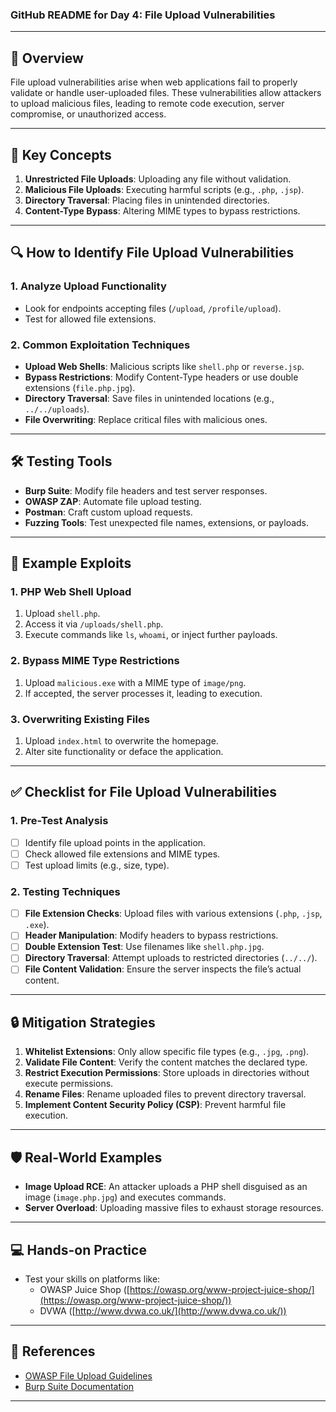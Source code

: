 ### **GitHub README for Day 4: File Upload Vulnerabilities**  

---

## 📖 **Overview**  
File upload vulnerabilities arise when web applications fail to properly validate or handle user-uploaded files. These vulnerabilities allow attackers to upload malicious files, leading to remote code execution, server compromise, or unauthorized access.  

---

## 🚩 **Key Concepts**  
1. **Unrestricted File Uploads**: Uploading any file without validation.  
2. **Malicious File Uploads**: Executing harmful scripts (e.g., `.php`, `.jsp`).  
3. **Directory Traversal**: Placing files in unintended directories.  
4. **Content-Type Bypass**: Altering MIME types to bypass restrictions.  

---

## 🔍 **How to Identify File Upload Vulnerabilities**  

### **1. Analyze Upload Functionality**  
- Look for endpoints accepting files (`/upload`, `/profile/upload`).  
- Test for allowed file extensions.  

### **2. Common Exploitation Techniques**  
- **Upload Web Shells**: Malicious scripts like `shell.php` or `reverse.jsp`.  
- **Bypass Restrictions**: Modify Content-Type headers or use double extensions (`file.php.jpg`).  
- **Directory Traversal**: Save files in unintended locations (e.g., `../../uploads`).  
- **File Overwriting**: Replace critical files with malicious ones.  

---

## 🛠️ **Testing Tools**  
- **Burp Suite**: Modify file headers and test server responses.  
- **OWASP ZAP**: Automate file upload testing.  
- **Postman**: Craft custom upload requests.  
- **Fuzzing Tools**: Test unexpected file names, extensions, or payloads.  

---

## 🧪 **Example Exploits**  

### **1. PHP Web Shell Upload**  
1. Upload `shell.php`.  
2. Access it via `/uploads/shell.php`.  
3. Execute commands like `ls`, `whoami`, or inject further payloads.  

### **2. Bypass MIME Type Restrictions**  
1. Upload `malicious.exe` with a MIME type of `image/png`.  
2. If accepted, the server processes it, leading to execution.  

### **3. Overwriting Existing Files**  
1. Upload `index.html` to overwrite the homepage.  
2. Alter site functionality or deface the application.  

---

## ✅ **Checklist for File Upload Vulnerabilities**  

### **1. Pre-Test Analysis**  
- [ ] Identify file upload points in the application.  
- [ ] Check allowed file extensions and MIME types.  
- [ ] Test upload limits (e.g., size, type).  

### **2. Testing Techniques**  
- [ ] **File Extension Checks**: Upload files with various extensions (`.php`, `.jsp`, `.exe`).  
- [ ] **Header Manipulation**: Modify headers to bypass restrictions.  
- [ ] **Double Extension Test**: Use filenames like `shell.php.jpg`.  
- [ ] **Directory Traversal**: Attempt uploads to restricted directories (`../../`).  
- [ ] **File Content Validation**: Ensure the server inspects the file’s actual content.  

---

## 🔒 **Mitigation Strategies**  
1. **Whitelist Extensions**: Only allow specific file types (e.g., `.jpg`, `.png`).  
2. **Validate File Content**: Verify the content matches the declared type.  
3. **Restrict Execution Permissions**: Store uploads in directories without execute permissions.  
4. **Rename Files**: Rename uploaded files to prevent directory traversal.  
5. **Implement Content Security Policy (CSP)**: Prevent harmful file execution.  

---

## 🛡️ **Real-World Examples**  
- **Image Upload RCE**: An attacker uploads a PHP shell disguised as an image (`image.php.jpg`) and executes commands.  
- **Server Overload**: Uploading massive files to exhaust storage resources.  

---

## 💻 **Hands-on Practice**  
- Test your skills on platforms like:  
  - OWASP Juice Shop ([https://owasp.org/www-project-juice-shop/](https://owasp.org/www-project-juice-shop/))  
  - DVWA ([http://www.dvwa.co.uk/](http://www.dvwa.co.uk/))  

---

## 🔗 **References**  
- [OWASP File Upload Guidelines](https://owasp.org/www-community/vulnerabilities/Unrestricted_File_Upload)  
- [Burp Suite Documentation](https://portswigger.net/burp/documentation)  

---
